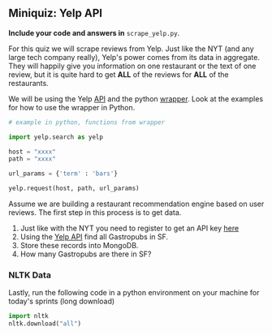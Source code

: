 ## Miniquiz: Yelp API

**Include your code and answers in** `scrape_yelp.py`.

For this quiz we will scrape reviews from Yelp.  Just like the NYT (and any large tech company really), Yelp's power comes from its data in aggregate.  They will happily give you information on one restaurant or the text of one review, but it is quite hard to get __ALL__ of the reviews for __ALL__ of the restaurants.

We will be using the Yelp [API](http://www.yelp.com/developers/documentation) and the python [wrapper](https://github.com/yelp/yelp-python).  Look at the examples for how to use the wrapper in Python.

```python
# example in python, functions from wrapper

import yelp.search as yelp

host = "xxxx"
path = "xxxx"

url_params = {'term' : 'bars'}

yelp.request(host, path, url_params)
```

Assume we are building a restaurant recommendation engine based on user reviews.  The first step in this process is to get data.

1. Just like with the NYT you need to register to get an API key [here](http://www.yelp.com/developers/manage_api_keys)
1. Using the [Yelp API](http://www.yelp.com/developers/documentation/v2/search_api) find all Gastropubs in SF.
2. Store these records into MongoDB.
3. How many Gastropubs are there in SF?

### NLTK Data

Lastly, run the following code in a python environment on your machine for today's sprints (long download) 
  ```python
  import nltk
  nltk.download("all")
  ```
